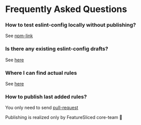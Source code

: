 # Frequently Asked Questions

### How to test eslint-config locally without publishing?

See [npm-link](https://docs.npmjs.com/cli/v8/commands/npm-link)

### Is there any existing eslint-config drafts?

See [here](https://gist.github.com/azinit/4cb940a1d4a3e05ef47e15aa18a9ecc5)

### Where I can find actual rules

See [here](../index.js)

### How to publish last added rules?

You only need to send [pull-request](https://github.com/feature-sliced/eslint-config/pulls)

Publishing is realized only by FeatureSliced core-team 🍰
